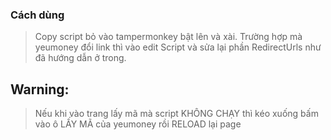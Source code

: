 ### Cách dùng
> Copy script bỏ vào tampermonkey bật lên và xài.
Trường hợp mà yeumoney đổi link thì vào edit Script và sửa lại phần RedirectUrls như đã hướng dẫn ở trong.
## Warning:
> Nếu khi vào trang lấy mã mà script KHÔNG CHẠY thì kéo xuống bấm vào ô LẤY MÃ của yeumoney rồi RELOAD lại page
